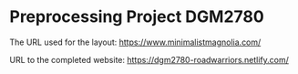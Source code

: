 # Preprocessing Project DGM2780

The URL used for the layout: https://www.minimalistmagnolia.com/

URL to the completed website: https://dgm2780-roadwarriors.netlify.com/